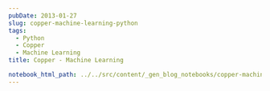 ```yaml
---
pubDate: 2013-01-27
slug: copper-machine-learning-python
tags:
  - Python
  - Copper
  - Machine Learning
title: Copper - Machine Learning

notebook_html_path: ../../src/content/_gen_blog_notebooks/copper-machine-learning-python.html
---
```

